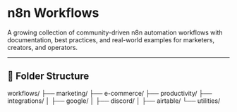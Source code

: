 # n8n Workflows

A growing collection of community-driven n8n automation workflows with documentation, best practices, and real-world examples for marketers, creators, and operators.

---

## 📂 Folder Structure

workflows/
├── marketing/
├── e-commerce/
├── productivity/
├── integrations/
│ ├── google/
│ ├── discord/
│ ├── airtable/
└── utilities/

